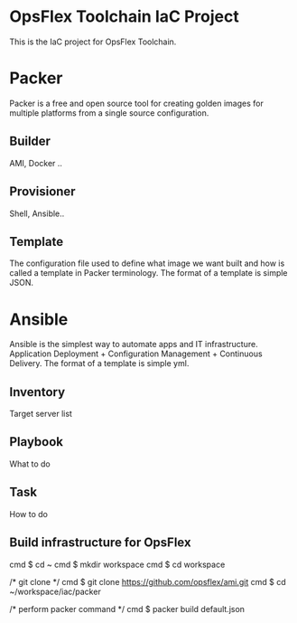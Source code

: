 # OpsFlex Toolchain IaC Project

This is the IaC project for OpsFlex Toolchain.


# Packer
Packer is a free and open source tool for creating golden images for multiple platforms from a single source configuration.
## Builder
AMI, Docker ..
## Provisioner
Shell, Ansible..
## Template
The configuration file used to define what image we want built and how is called a template in Packer terminology. 
The format of a template is simple JSON. 

# Ansible
Ansible is the simplest way to automate apps and IT infrastructure. 
Application Deployment + Configuration Management + Continuous Delivery.
The format of a template is simple yml. 
## Inventory
Target server list
## Playbook
What to do
## Task
How to do 

## Build infrastructure for OpsFlex
cmd $ cd ~
cmd $ mkdir workspace
cmd $ cd workspace

/* git clone */
cmd $ git clone https://github.com/opsflex/ami.git
cmd $ cd ~/workspace/iac/packer

/* perform packer command */
cmd $ packer build default.json